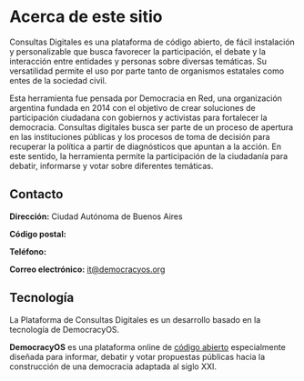 # Acerca de este sitio

Consultas Digitales es una plataforma de código abierto, de fácil instalación y personalizable que busca favorecer la participación, el debate y la interacción entre entidades y personas sobre diversas temáticas. Su versatilidad permite el uso por parte tanto de organismos estatales como entes de la sociedad civil.

Esta herramienta fue pensada por Democracia en Red, una organización argentina fundada en 2014 con el objetivo de crear soluciones de participación ciudadana con gobiernos y activistas para fortalecer la democracia. Consultas digitales busca ser parte de un proceso de apertura en las instituciones públicas y los procesos de toma de decisión para recuperar la política a partir de diagnósticos que apuntan a la acción. En este sentido, la herramienta permite la participación de la ciudadanía para debatir, informarse y votar sobre diferentes temáticas.

## Contacto

**Dirección:** Ciudad Autónoma de Buenos Aires

**Código postal:** 

**Teléfono:** 

**Correo electrónico:** [it@democracyos.org](mailto:it@democracyos.org)
​
## Tecnología

La Plataforma de Consultas Digitales es un desarrollo basado en la tecnología de DemocracyOS.

**DemocracyOS** es una plataforma online de [código abierto](https://github.com/DemocracyOS) especialmente diseñada para informar, debatir y votar propuestas públicas hacia la construcción de una democracia adaptada al siglo XXI.
